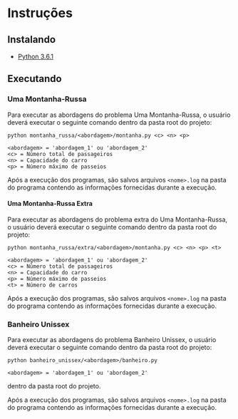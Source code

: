 # Instruções

## Instalando

* [Python 3.6.1](https://www.python.org/ftp/python/3.6.1/python-3.6.1.exe)

## Executando

### Uma Montanha-Russa

Para executar as abordagens do problema Uma Montanha-Russa, o usuário deverá executar o seguinte comando dentro da pasta root do projeto:

```
python montanha_russa/<abordagem>/montanha.py <c> <n> <p>

<abordagem> = 'abordagem_1' ou 'abordagem_2'
<c> = Número total de passageiros
<n> = Capacidade do carro
<p> = Número máximo de passeios
```

Após a execução dos programas, são salvos arquivos `<nome>.log` na pasta do programa contendo as informações fornecidas durante a execução.

#### Uma Montanha-Russa Extra

Para executar as abordagens do problema extra do Uma Montanha-Russa, o usuário deverá executar o seguinte comando dentro da pasta root do projeto:

```
python montanha_russa/extra/<abordagem>/montanha.py <c> <n> <p> <t>

<abordagem> = 'abordagem_1' ou 'abordagem_2'
<c> = Número total de passageiros
<n> = Capacidade do carro
<p> = Número máximo de passeios
<t> = Número de carros
```

Após a execução dos programas, são salvos arquivos `<nome>.log` na pasta do programa contendo as informações fornecidas durante a execução.

### Banheiro Unissex

Para executar as abordagens do problema Banheiro Unissex, o usuário deverá executar o seguinte comando dentro da pasta root do projeto:

```
python banheiro_unissex/<abordagem>/banheiro.py

<abordagem> = 'abordagem_1' ou 'abordagem_2'
```

dentro da pasta root do projeto.

Após a execução dos programas, são salvos arquivos `<nome>.log` na pasta do programa contendo as informações fornecidas durante a execução.

